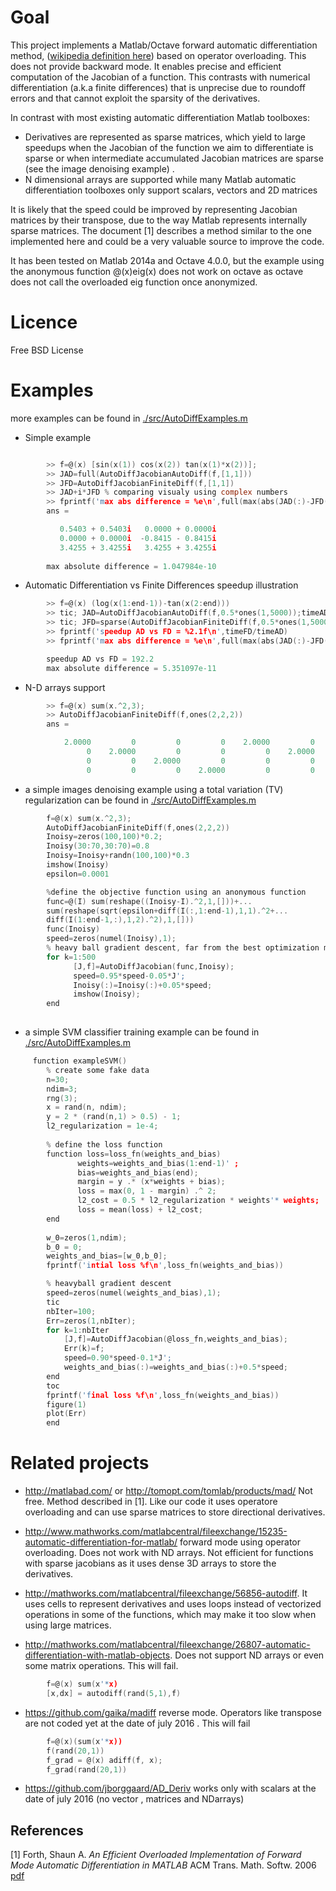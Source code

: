 # Goal
    
 This project implements a Matlab/Octave forward automatic differentiation method, ([wikipedia definition here](https://en.wikipedia.org/wiki/Automatic_differentiation#Forward_accumulation)) based
 on operator overloading. This does not provide backward mode. It enables precise and efficient
 computation of the Jacobian of a function. This contrasts with numerical differentiation (a.k.a finite differences) that is  unprecise due to roundoff errors and that cannot exploit the sparsity of the derivatives.
    
In contrast with most existing automatic differentiation Matlab toolboxes:

 * Derivatives are represented as sparse matrices, which yield to large speedups when the Jacobian of the function we aim to differentiate is sparse or when intermediate accumulated Jacobian matrices are sparse (see the image denoising example) .
 * N dimensional arrays are supported while many Matlab automatic
     differentiation toolboxes only support scalars, vectors and 2D matrices
 
It is likely that the speed could be improved by representing Jacobian matrices by
their transpose, due to the way Matlab represents internally sparse matrices. The document [1] describes a method similar to the one implemented here and could be a very valuable source to improve the code.
    
It has been tested on Matlab 2014a and Octave 4.0.0, but the example using the anonymous function @(x)eig(x) does not work on octave as octave does not call the overloaded eig function once anonymized.
    
# Licence
	
Free BSD License
 

  
# Examples

more examples can be found in [./src/AutoDiffExamples.m](./src/examplesSmall.m)

 * Simple example

```c

 		>> f=@(x) [sin(x(1)) cos(x(2)) tan(x(1)*x(2))];
 		>> JAD=full(AutoDiffJacobianAutoDiff(f,[1,1]))
 		>> JFD=AutoDiffJacobianFiniteDiff(f,[1,1])
		>> JAD+i*JFD % comparing visualy using complex numbers
		>> fprintf('max abs difference = %e\n',full(max(abs(JAD(:)-JFD(:)))));
		ans =

		   0.5403 + 0.5403i   0.0000 + 0.0000i
		   0.0000 + 0.0000i  -0.8415 - 0.8415i
		   3.4255 + 3.4255i   3.4255 + 3.4255i
		
		max absolute difference = 1.047984e-10
```

	 
 * Automatic Differentiation vs Finite Differences speedup illustration 
```c
		>> f=@(x) (log(x(1:end-1))-tan(x(2:end)))
		>> tic; JAD=AutoDiffJacobianAutoDiff(f,0.5*ones(1,5000));timeAD=toc;
		>> tic; JFD=sparse(AutoDiffJacobianFiniteDiff(f,0.5*ones(1,5000)));timeFD=toc;
		>> fprintf('speedup AD vs FD = %2.1f\n',timeFD/timeAD)
		>> fprintf('max abs difference = %e\n',full(max(abs(JAD(:)-JFD(:)))));

		speedup AD vs FD = 192.2
		max absolute difference = 5.351097e-11
```


 * N-D arrays support
```c
	 	>> f=@(x) sum(x.^2,3);
	 	>> AutoDiffJacobianFiniteDiff(f,ones(2,2,2))
		ans =

		    2.0000         0         0         0    2.0000         0         0         0
		         0    2.0000         0         0         0    2.0000         0         0
		         0         0    2.0000         0         0         0    2.0000         0
		         0         0         0    2.0000         0         0         0    2.0000

```
* a simple images denoising example using a total variation (TV) regularization can be found in  [./src/AutoDiffExamples.m](./src/exampleDenoise.m)
```c
	 	f=@(x) sum(x.^2,3);
	 	AutoDiffJacobianFiniteDiff(f,ones(2,2,2))
	 	Inoisy=zeros(100,100)*0.2;
	 	Inoisy(30:70,30:70)=0.8 
	 	Inoisy=Inoisy+randn(100,100)*0.3
	 	imshow(Inoisy)
	 	epsilon=0.0001

	 	%define the objective function using an anonymous function
	 	func=@(I) sum(reshape((Inoisy-I).^2,1,[]))+...
	 	sum(reshape(sqrt(epsilon+diff(I(:,1:end-1),1,1).^2+...
	 	diff(I(1:end-1,:),1,2).^2),1,[]))
	 	func(Inoisy)
	 	speed=zeros(numel(Inoisy),1);
	 	% heavy ball gradient descent, far from the best optimization method but simple
	 	for k=1:500
 	 	      [J,f]=AutoDiffJacobian(func,Inoisy);
	 	      speed=0.95*speed-0.05*J';
	 	      Inoisy(:)=Inoisy(:)+0.05*speed;
	 	      imshow(Inoisy);
	 	end
	 	

```
* a simple SVM classifier training example can be found in  [./src/AutoDiffExamples.m](./src/exampleSVM.m)
```c
	 function exampleSVM()
	 	% create some fake data
	 	n=30;
	 	ndim=3;
	 	rng(3);
	 	x = rand(n, ndim);	 	
	 	y = 2 * (rand(n,1) > 0.5) - 1;
	 	l2_regularization = 1e-4;
	 	 
	 	% define the loss function
	 	function loss=loss_fn(weights_and_bias)
	 	       weights=weights_and_bias(1:end-1)' ;
	 	       bias=weights_and_bias(end);
	 	       margin = y .* (x*weights + bias);
	 	       loss = max(0, 1 - margin) .^ 2;
	 	       l2_cost = 0.5 * l2_regularization * weights'* weights;
	 	       loss = mean(loss) + l2_cost;
	 	end
 
	 	w_0=zeros(1,ndim);
	 	b_0 = 0;
	 	weights_and_bias=[w_0,b_0];	 	
	 	fprintf('intial loss %f\n',loss_fn(weights_and_bias))

	 	% heavyball gradient descent
	 	speed=zeros(numel(weights_and_bias),1);
	 	tic
	 	nbIter=100;
	 	Err=zeros(1,nbIter);
	 	for k=1:nbIter
	 	    [J,f]=AutoDiffJacobian(@loss_fn,weights_and_bias);
	 	    Err(k)=f;
	 	    speed=0.90*speed-0.1*J';
	 	    weights_and_bias(:)=weights_and_bias(:)+0.5*speed;
	 	end
	 	toc
	 	fprintf('final loss %f\n',loss_fn(weights_and_bias))
	 	figure(1)
	 	plot(Err)
	 	end
```
# Related projects
*  http://matlabad.com/ or http://tomopt.com/tomlab/products/mad/   Not free. Method described in [1]. Like our code it uses operatore overloading and can use sparse matrices to store directional derivatives.

* http://www.mathworks.com/matlabcentral/fileexchange/15235-automatic-differentiation-for-matlab/
  forward mode using operator overloading. Does not work with ND arrays. Not efficient for functions with sparse jacobians as it uses dense 3D arrays to store the derivatives.

* http://mathworks.com/matlabcentral/fileexchange/56856-autodiff. It uses cells to represent derivatives and uses loops instead of vectorized operations in some of the functions, which may make it  too slow when using large matrices.

* http://mathworks.com/matlabcentral/fileexchange/26807-automatic-differentiation-with-matlab-objects. Does not support ND arrays or even some matrix operations. This will fail.
```c	 	
	 	f=@(x) sum(x'*x)
	 	[x,dx] = autodiff(rand(5,1),f)

```
* https://github.com/gaika/madiff
  reverse mode. Operators like transpose are not coded yet  at the date of july 2016 . This will fail
```c	 	
	 	f=@(x)(sum(x'*x))
	 	f(rand(20,1))
	 	f_grad = @(x) adiff(f, x);
	 	f_grad(rand(20,1))

```

   
* https://github.com/jborggaard/AD_Deriv
  works only with scalars at the date of july 2016 (no vector , matrices and NDarrays)


## References

[1] Forth, Shaun A. *An Efficient Overloaded Implementation of Forward Mode Automatic Differentiation in MATLAB*
ACM Trans. Math. Softw. 2006 [pdf](https://core.ac.uk/download/files/23/139791.pdf)
